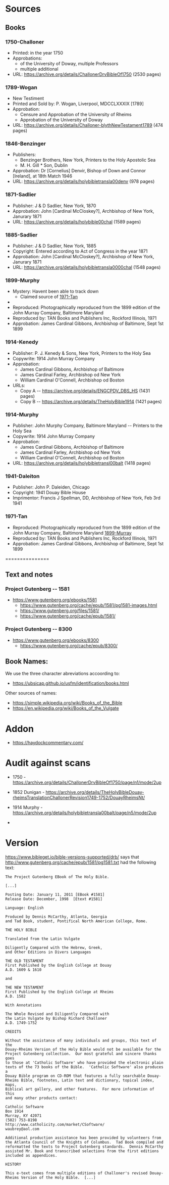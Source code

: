 

# Sources

## Books


### 1750-Challoner
* Printed: in the year 1750
* Approbations:
  * of the University of Doway, multiple Professors
  * multiple additional
* URL:  https://archive.org/details/ChallonerDrvBibleOf1750 (2530 pages)


### 1789-Wogan
* New Testiment
* Printed and Sold by: P. Wogan, Liverpool, MDCCLXXXIX [1789]
* Approbation:
  * Censure and Approbation of the University of Rheims
  * Approbation of the University of Doway
* URL: https://archive.org/details/Challoner-blythNewTestament1789 (474 pages)


### 1846-Benzinger
* Publishers: 
  * Benzinger Brothers, New York, Printers to the Holy Apostolic Sea
  * M. H. Gill * Son, Dublin
* Approbation: Dr [Cornelius] Denvir, Bishop of Down and Connor [Ireland], at 18th Match 1946
* URL: https://archive.org/details/holybibletransla00denv (978 pages)


### 1871-Sadlier
* Publisher: J & D Sadlier, New York, 1870
* Approbation: John [Cardinal McCloskey?], Archbishop of New York, Janurary 1871
* URL: https://archive.org/details/holybible00chal (1589 pages)


### 1885-Sadlier
* Publisher: J & D Sadlier, New York, 1885
* Copyright: Entered according to Act of Congress in the year 1871
* Approbation: John [Cardinal McCloskey?], Archbishop of New York, Janurary 1871
* URL: https://archive.org/details/holybibletransla0000chal (1548 pages)


### 1899-Murphy
* Mystery:  Havent been able to track down
  * Claimed source of [1971-Tan](#1971-tan)
* 
* Reproduced: Photographically reproduced from the 1899 edition of the John Murray Company, Baltimore Maryland
* Reproduced by: TAN Books and Publishers Inc, Rockford Illinois, 1971
* Approbation: James Cardinal Gibbons, Archbishop of Baltimore, Sept 1st 1899


### 1914-Kenedy
* Publisher: P. J. Kenedy & Sons, New York, Printers to the Holy Sea
* Copywrite: 1914 John Murray Company
* Approbation:
  * James Cardinal Gibbons, Archbishop of Baltimore
  * James Cardinal Farley, Archbishop od New York
  * William Cardinal O'Connell, Archbishop od Boston
* URLs: 
  * Copy A -- https://archive.org/details/ENGCPDV_DBS_HS (1431 pages)
  * Copy B -- https://archive.org/details/TheHolyBible1914 (1421 pages)


### 1914-Murphy
* Publisher: John Murphy Company, Baltimore Maryland -- Printers to the Holy Sea
* Copywrite: 1914 John Murray Company
* Approbation:
  * James Cardinal Gibbons, Archbishop of Baltimore
  * James Cardinal Farley, Archbishop od New York
  * William Cardinal O'Connell, Archbishop od Boston
* URL: https://archive.org/details/holybibletransl00balt (1418 pages)


### 1941-Daleiton
* Publisher: John P. Daleiden, Chicago
* Copyright: 1941 Douay Bible House
* Imprimentor: Francis J Spellman, DD, Archbishop of New York, Feb 3rd 1941

### 1971-Tan
* Reproduced: Photographically reproduced from the 1899 edition of the John Murray Company, Baltimore Maryland [1899-Murray](#1899-murray)
* Reproduced by: TAN Books and Publishers Inc, Rockford Illinois, 1971
* Approbation: James Cardinal Gibbons, Archbishop of Baltimore, Sept 1st 1899





===============


## Text and notes

### Project Gutenberg -- 1581

* https://www.gutenberg.org/ebooks/1581
  * https://www.gutenberg.org/cache/epub/1581/pg1581-images.html
  * https://www.gutenberg.org/files/1581/
  * https://www.gutenberg.org/cache/epub/1581/

### Project Gutenberg -- 8300

* https://www.gutenberg.org/ebooks/8300
  * https://www.gutenberg.org/cache/epub/8300/

## Book Names:

We use the three character abreviations accoording to:

* https://ubsicap.github.io/usfm/identification/books.html

Other sources of names:

* https://simple.wikipedia.org/wiki/Books_of_the_Bible
* https://en.wikipedia.org/wiki/Books_of_the_Vulgate

# Addon

* https://haydockcommentary.com/

# Audit against scans

* 1750 - https://archive.org/details/ChallonerDrvBibleOf1750/page/n1/mode/2up
* 1852 Dunigan - https://archive.org/details/TheHolyBibleDouay-rheimsTranslationChallonerRevision1749-1752/DouayRheimsNt/
* 1914 Murphy - https://archive.org/details/holybibletransla00balt/page/n5/mode/2up

* 


# Version

https://www.bibleget.io/bible-versions-supported/drb/ says that http://www.gutenberg.org/cache/epub/1581/pg1581.txt had the following text:
```
The Project Gutenberg EBook of The Holy Bible.

[...]

Posting Date: January 11, 2011 [EBook #1581]
Release Date: December, 1998  [Etext #1581]

Language: English

Produced by Dennis McCarthy, Atlanta, Georgia
and Tad Book, student, Pontifical North American College, Rome.

THE HOLY BIBLE

Translated from the Latin Vulgate

Diligently Compared with the Hebrew, Greek,
and Other Editions in Divers Languages

THE OLD TESTAMENT
First Published by the English College at Douay
A.D. 1609 & 1610

and

THE NEW TESTAMENT
First Published by the English College at Rheims
A.D. 1582

With Annotations

The Whole Revised and Diligently Compared with
the Latin Vulgate by Bishop Richard Challoner
A.D. 1749-1752

CREDITS

Without the assistance of many individuals and groups, this text of the
Douay-Rheims Version of the Holy Bible would not be available for the
Project Gutenberg collection.  Our most grateful and sincere thanks goes
to those at 'Catholic Software' who have provided the electronic plain
texts of the 73 books of the Bible.  'Catholic Software' also produces a
Douay Bible program on CD-ROM that features a fully searchable Douay-
Rheims Bible, footnotes, Latin text and dictionary, topical index, maps,
Biblical art gallery, and other features.  For more information of this
and many other products contact:

Catholic Software
Box 1914
Murray, KY 42071
(502) 753-8198
http://www.catholicity.com/market/CSoftware/
waubrey@aol.com

Additional production assistance has been provided by volunteers from
the Atlanta Council of the Knights of Columbus.  Tad Book compiled and
reformatted the texts to Project Gutenberg standards.  Dennis McCarthy
assisted Mr. Book and transcribed selections from the first editions
included as appendices.

HISTORY

This e-text comes from multiple editions of Challoner's revised Douay-
Rheims Version of the Holy Bible.  [...]

```
